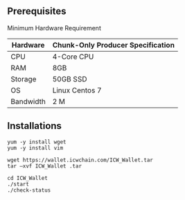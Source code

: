 ## Prerequisites

Minimum Hardware Requirement

| Hardware |	Chunk-Only Producer Specification |
| -------- | ---------------------------------- |
| CPU      | 4-Core CPU                         |
| RAM      | 8GB                               |
| Storage	 | 50GB SSD                         |
| OS       | Linux Centos 7                 |
| Bandwidth| 2 M                                 |

## Installations
```
yum -y install wget
yum -y install vim
```

```
wget https://wallet.icwchain.com/ICW_Wallet.tar
tar –xvf ICW_Wallet .tar
```
```
cd ICW_Wallet
./start
./check-status
```
